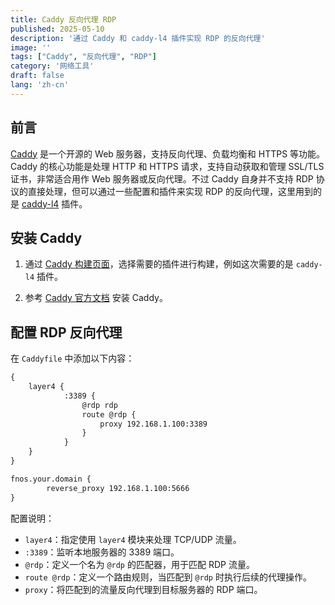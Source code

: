 ```yaml
---
title: Caddy 反向代理 RDP
published: 2025-05-10
description: '通过 Caddy 和 caddy-l4 插件实现 RDP 的反向代理'
image: ''
tags: ["Caddy", "反向代理", "RDP"]
category: '网络工具'
draft: false 
lang: 'zh-cn'
---
```


## 前言

[Caddy](https://github.com/caddyserver/caddy) 是一个开源的 Web 服务器，支持反向代理、负载均衡和 HTTPS 等功能。Caddy 的核心功能是处理 HTTP 和 HTTPS 请求，支持自动获取和管理 SSL/TLS 证书，非常适合用作 Web 服务器或反向代理。不过 Caddy 自身并不支持 RDP 协议的直接处理，但可以通过一些配置和插件来实现 RDP 的反向代理，这里用到的是 [caddy-l4](https://github.com/mholt/caddy-l4) 插件。

## 安装 Caddy

1. 通过 [Caddy 构建页面](https://caddyserver.com/download)，选择需要的插件进行构建，例如这次需要的是 `caddy-l4` 插件。

2. 参考 [Caddy 官方文档](https://caddyserver.com.cn/docs/install) 安装 Caddy。

## 配置 RDP 反向代理

在 `Caddyfile` 中添加以下内容：

```txt
{
    layer4 {
            :3389 {
                @rdp rdp
                route @rdp {
                    proxy 192.168.1.100:3389
                }
            }
    }
}

fnos.your.domain {
        reverse_proxy 192.168.1.100:5666
}
```

配置说明：
- `layer4`：指定使用 `layer4` 模块来处理 TCP/UDP 流量。
- `:3389`：监听本地服务器的 3389 端口。
- `@rdp`：定义一个名为 `@rdp` 的匹配器，用于匹配 RDP 流量。
- `route @rdp`：定义一个路由规则，当匹配到 `@rdp` 时执行后续的代理操作。
- `proxy`：将匹配到的流量反向代理到目标服务器的 RDP 端口。
